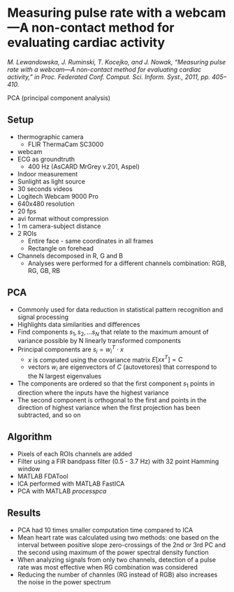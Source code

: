 # Measuring pulse rate with a webcam—A non-contact method for evaluating cardiac activity

*M. Lewandowska, J. Ruminski, T. Kocejko, and J. Nowak, “Measuring pulse rate with a webcam—A non-contact method for evaluating cardiac activity,” in Proc. Federated Conf. Comput. Sci. Inform. Syst., 2011, pp. 405–410.*

PCA (principal component analysis)

## Setup

- thermographic camera
    - FLIR ThermaCam SC3000
- webcam
- ECG as groundtruth
    - 400 Hz  (AsCARD MrGrey v.201, Aspel)
- Indoor measurement
- Sunlight as light source
- 30 seconds videos
- Logitech Webcam 9000 Pro
- 640x480 resolution
- 20 fps
- avi format without compression
- 1 m camera-subject distance
- 2 ROIs
    - Entire face - same coordinates in all frames
    - Rectangle on forehead
- Channels decomposed in R, G and B
    - Analyses were performed for a different channels combination: RGB, RG, GB, RB

## PCA

- Commonly used for data reduction in statistical pattern recognition and signal processing
- Highlights data similarities and differences
- Find components $s_1, s_2, ... s_N$ that relate to the maximum amount of variance possible by N linearly transformed components
- Principal components are $s_i = w_i^T \cdot x$
    - $x$  is computed using the covariance matrix $E[x x^T] = C$
    - vectors $w_i$ are eigenvectors of $C$ (autovetores) that correspond to the N largest eigenvalues
- The components are ordered so that the first component $s_1$ points in direction where the inputs have the highest variance
- The second component is orthogonal to the first and points in the direction of highest variance when the first projection has been subtracted, and so on

## Algorithm

- Pixels of each ROIs channels are added
- Filter using a FIR bandpass filter (0.5 - 3.7 Hz) with 32 point Hamming window
- MATLAB FDATool
- ICA performed with MATLAB FastICA
- PCA with MATLAB *processpca*

## Results

- PCA had 10 times smaller computation time compared to ICA
- Mean heart rate was calculated using two methods: one based on the interval between positive slope zero-crossings of the 2nd or 3rd PC and the second using maximum of the power spectral density function
- When analyzing signals from only two channels, detection of a pulse rate was most effective when RG combination was considered
- Reducing the number of channles (RG instead of RGB) also increases the noise in the power spectrum